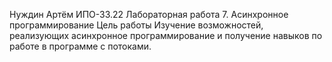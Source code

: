Нуждин Артём ИПО-33.22
Лабораторная работа 7. Асинхронное программирование
Цель работы
Изучение возможностей, реализующих асинхронное
программирование и получение навыков по работе в программе с
потоками.
